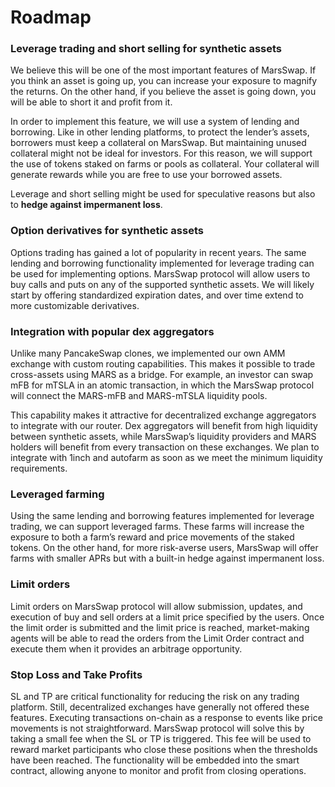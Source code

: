 # Roadmap

### Leverage trading and short selling for synthetic assets

We believe this will be one of the most important features of MarsSwap. If you think an asset is going up, you can increase your exposure to magnify the returns. On the other hand, if you believe the asset is going down, you will be able to short it and profit from it.

In order to implement this feature, we will use a system of lending and borrowing. Like in other lending platforms, to protect the lender’s assets, borrowers must keep a collateral on MarsSwap. But maintaining unused collateral might not be ideal for investors. For this reason, we will support the use of tokens staked on farms or pools as collateral. Your collateral will generate rewards while you are free to use your borrowed assets.

Leverage and short selling might be used for speculative reasons but also to **hedge against impermanent loss**.

### Option derivatives for synthetic assets

Options trading has gained a lot of popularity in recent years. The same lending and borrowing functionality implemented for leverage trading can be used for implementing options. MarsSwap protocol will allow users to buy calls and puts on any of the supported synthetic assets. We will likely start by offering standardized expiration dates, and over time extend to more customizable derivatives.

### Integration with popular dex aggregators

Unlike many PancakeSwap clones, we implemented our own AMM exchange with custom routing capabilities. This makes it possible to trade cross-assets using MARS as a bridge. For example, an investor can swap mFB for mTSLA in an atomic transaction, in which the MarsSwap protocol will connect the MARS-mFB and MARS-mTSLA liquidity pools.

This capability makes it attractive for decentralized exchange aggregators to integrate with our router. Dex aggregators will benefit from high liquidity between synthetic assets, while MarsSwap’s liquidity providers and MARS holders will benefit from every transaction on these exchanges. We plan to integrate with 1inch and autofarm as soon as we meet the minimum liquidity requirements.

### Leveraged farming

Using the same lending and borrowing features implemented for leverage trading, we can support leveraged farms. These farms will increase the exposure to both a farm’s reward and price movements of the staked tokens. On the other hand, for more risk-averse users, MarsSwap will offer farms with smaller APRs but with a built-in hedge against impermanent loss.

### Limit orders

Limit orders on MarsSwap protocol will allow submission, updates, and execution of buy and sell orders at a limit price specified by the users. Once the limit order is submitted and the limit price is reached, market-making agents will be able to read the orders from the Limit Order contract and execute them when it provides an arbitrage opportunity.

### Stop Loss and Take Profits

SL and TP are critical functionality for reducing the risk on any trading platform. Still, decentralized exchanges have generally not offered these features. Executing transactions on-chain as a response to events like price movements is not straightforward. MarsSwap protocol will solve this by taking a small fee when the SL or TP is triggered. This fee will be used to reward market participants who close these positions when the thresholds have been reached. The functionality will be embedded into the smart contract, allowing anyone to monitor and profit from closing operations.

####  

